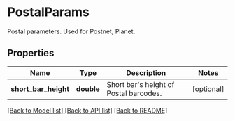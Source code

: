 # PostalParams

Postal parameters. Used for Postnet, Planet.

## Properties
Name | Type | Description | Notes
---- | ---- | ----------- | -----
**short_bar_height** | **double** | Short bar&#39;s height of Postal barcodes. | [optional] 

[[Back to Model list]](../../README.md#documentation-for-models) [[Back to API list]](../../README.md#documentation-for-api-endpoints) [[Back to README]](../../README.md)


